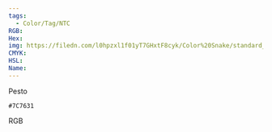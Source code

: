```yaml
---
tags:
  - Color/Tag/NTC
RGB:
Hex:
img: https://filedn.com/l0hpzxl1f01yT7GHxtF8cyk/Color%20Snake/standard_csv_to_svg/%23/7C7631.svg
CMYK:
HSL:
Name:
---
```

Pesto
```palette
#7C7631
```
RGB
